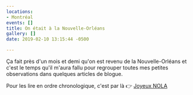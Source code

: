 ```yaml
---
locations:
- Montréal
events: []
title: On était à la Nouvelle-Orléans
gallery: []
date: 2019-02-10 13:15:44 -0500

---
```

Ça fait près d'un mois et demi qu'on est revenu de la Nouvelle-Orléans et c'est le temps qu'il m'aura fallu pour regrouper toutes mes petites observations dans quelques articles de blogue.

Pour les lire en ordre chronologique, c'est par là 👉 [Joyeux NOLA](/projet/nola "Projet Joyeux NOLA")
